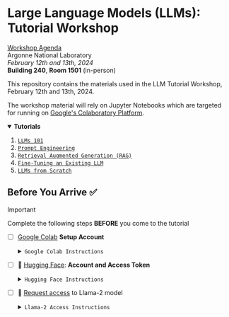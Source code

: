 # Large Language Models (LLMs): Tutorial Workshop

[Workshop Agenda](https://anl.app.box.com/file/1421615910690?s=woqtpw0o0tpnb6j9uljjme5wqmxsoz35)  
Argonne National Laboratory  
_February 12th and 13th, 2024_  
**Building 240**, **Room 1501** (in-person)

This repository contains the materials used in the LLM Tutorial Workshop, February 12th and 13th, 2024.

The  workshop material will rely on Jupyter Notebooks which are targeted for running on [Google's Colaboratory Platform](https://colab.research.google.com).  

<details open>
    <summary><b>Tutorials</b></summary>
    <ol start="1.">
        <li><a href="./tutorials/01-llm-101/"><code>LLMs 101</code></a></li>
        <li><a href="./tutorials/02-basic-prompt-engineering/"><code>Prompt Engineering</code></a></li>
        <li><a href="./tutorials/04-rag/"><code>Retrieval Augmented Generation (RAG)</code></a></li>
        <li><a href="./tutorials/05-fine-tuning/"><code>Fine-Tuning an Existing LLM</code></a></li>
        <li><a href="./tutorials/06-llm-from-scratch/"><code>LLMs from Scratch</code></a></li>
    </ol>
</details>


## Before You Arrive ✅

> [!IMPORTANT]  
> Complete the following steps **BEFORE** you come to the tutorial
> 
> - [ ] [Google Colab](https://colab.research.google.com) **Setup Account**
> 
>     <details closed><summary><code>Google Colab Instructions</code></summary>
> 
>     The Colab platform gives the user a virtual machine in which to run Python codes including machine
>     learning codes.
> 
>     The VM comes with a preinstalled environment that includes most of what is needed
>     for these tutorials.
> 
>     * You need a Google Account to use Colaboratory
>     * Go to [Google's Colaboratory Platform](https://colab.research.google.com) and sign in with
>       your Google account
>     * You should see this page
>         ![start_page](./assets/colab_start_page_new.png)
>     * Click on the `New Notebook` at the bottom
>     * Now you will see a new notebook where you can type in python code.
>         ![clean_page](./assets/colab_start_page1.png)
>     * After you enter code, type `<shift> + <enter>` to execute the code cell.
>     * A full introduction to the notebook environment is out of scope for this tutorial, but many
>       can be found with a [simple Google
>       search](https://www.google.com/search?q=jupyter+notebook+tutorial)
>     * We will be using notebooks from this repository during the tutorial, so  you should be
>       familiar with how to import them into Colaboratory
>     * Now you can open the `File` menu at the top left and select `Open Notebook` which will open a
>       dialogue box.
>     * Select the `GitHub` tab in the dialogue box.
>     * From here you can enter the url for the github repo: `https://github.com/brettin/llm_tutorial`
>       and hit `<enter>`.
>         ![open_github](./assets/colab_open_github_1.png)
>     * This will show you a list of the Notebooks available in the repo.
>     * Select the `introduction.ipynb` file to open and work through it.
>     * As each session of the tutorial begins, you will simply select the corresponding notebook from
>       this list and it will create a copy for you in your Colaboratory account (all `*.ipynb` files in
>       the Colaboratory account will be stored in your Google Drive).
>     * To use a TPU, in the notbook the select `Runtime` -> `Change Runtime Type` and you have a
>       dropbox list of hardward settings to choose from where the notebook can run.
> 
>     </details>
> 
> 
> - [ ] 🤗 [Hugging Face](https://huggingface.co): **Account and Access Token**
> 
>     <details closed><summary><code>Hugging Face Instructions</code></summary>
> 
>     - Sign up for a huggingface account and obtain an access token: https://huggingface.co
>     - Sign Up (top bar)
>       Log into huggingface and get an access token:
>         - Login -> Settings (left pane) -> Access Tokens (left pane) -> New token (center pane)
> 
>     </details>
> 
> - [ ] 🦙 [Request access](https://ai.meta.com/resources/models-and-libraries/llama-downloads/) to Llama-2 model
> 
>     <details closed><summary><code>Llama-2 Access Instructions</code></summary>
> 
>     - Visit this https://huggingface.co/meta-llama/Llama-2-7b-hf and request access to the model
>     - vist meta website and accept the terms https://ai.meta.com/resources/models-and-libraries/llama-downloads/
>     - Note: Your Hugging Face account email address MUST match the email you provide on the Meta website, or your request will not be approved.
> 
>     </details>


<!--

## Contents

- 📂 [`tutorials/`](https://github.com/argonne-lcf/llm-workshop/tutorials/)  
  `├──` [`01-llm-101`](https://github.com/argonne-lcf/llm-workshop/tutorials/01-llm101/)  
  `└──` [`06-llm-from-scratch`](https://github.com/argonne-lcf/llm-workshop/tutorials/06-llm-from-scratch/)
-->

